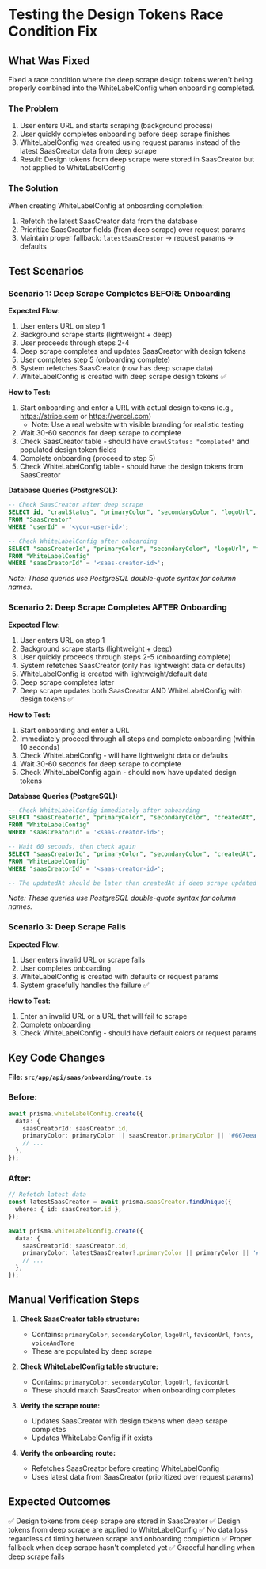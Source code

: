 # Testing the Design Tokens Race Condition Fix

## What Was Fixed

Fixed a race condition where the deep scrape design tokens weren't being properly combined into the WhiteLabelConfig when onboarding completed.

### The Problem
1. User enters URL and starts scraping (background process)
2. User quickly completes onboarding before deep scrape finishes
3. WhiteLabelConfig was created using request params instead of the latest SaasCreator data from deep scrape
4. Result: Design tokens from deep scrape were stored in SaasCreator but not applied to WhiteLabelConfig

### The Solution
When creating WhiteLabelConfig at onboarding completion:
1. Refetch the latest SaasCreator data from the database
2. Prioritize SaasCreator fields (from deep scrape) over request params
3. Maintain proper fallback: `latestSaasCreator` → request params → defaults

## Test Scenarios

### Scenario 1: Deep Scrape Completes BEFORE Onboarding
**Expected Flow:**
1. User enters URL on step 1
2. Background scrape starts (lightweight + deep)
3. User proceeds through steps 2-4
4. Deep scrape completes and updates SaasCreator with design tokens
5. User completes step 5 (onboarding complete)
6. System refetches SaasCreator (now has deep scrape data)
7. WhiteLabelConfig is created with deep scrape design tokens ✅

**How to Test:**
1. Start onboarding and enter a URL with actual design tokens (e.g., https://stripe.com or https://vercel.com)
   - Note: Use a real website with visible branding for realistic testing
2. Wait 30-60 seconds for deep scrape to complete
3. Check SaasCreator table - should have `crawlStatus: "completed"` and populated design token fields
4. Complete onboarding (proceed to step 5)
5. Check WhiteLabelConfig table - should have the design tokens from SaasCreator

**Database Queries (PostgreSQL):**
```sql
-- Check SaasCreator after deep scrape
SELECT id, "crawlStatus", "primaryColor", "secondaryColor", "logoUrl", "faviconUrl" 
FROM "SaasCreator" 
WHERE "userId" = '<your-user-id>';

-- Check WhiteLabelConfig after onboarding
SELECT "saasCreatorId", "primaryColor", "secondaryColor", "logoUrl", "faviconUrl" 
FROM "WhiteLabelConfig" 
WHERE "saasCreatorId" = '<saas-creator-id>';
```
*Note: These queries use PostgreSQL double-quote syntax for column names.*

### Scenario 2: Deep Scrape Completes AFTER Onboarding
**Expected Flow:**
1. User enters URL on step 1
2. Background scrape starts (lightweight + deep)
3. User quickly proceeds through steps 2-5 (onboarding complete)
4. System refetches SaasCreator (only has lightweight data or defaults)
5. WhiteLabelConfig is created with lightweight/default data
6. Deep scrape completes later
7. Deep scrape updates both SaasCreator AND WhiteLabelConfig with design tokens ✅

**How to Test:**
1. Start onboarding and enter a URL
2. Immediately proceed through all steps and complete onboarding (within 10 seconds)
3. Check WhiteLabelConfig - will have lightweight data or defaults
4. Wait 30-60 seconds for deep scrape to complete
5. Check WhiteLabelConfig again - should now have updated design tokens

**Database Queries (PostgreSQL):**
```sql
-- Check WhiteLabelConfig immediately after onboarding
SELECT "saasCreatorId", "primaryColor", "secondaryColor", "createdAt", "updatedAt" 
FROM "WhiteLabelConfig" 
WHERE "saasCreatorId" = '<saas-creator-id>';

-- Wait 60 seconds, then check again
SELECT "saasCreatorId", "primaryColor", "secondaryColor", "createdAt", "updatedAt" 
FROM "WhiteLabelConfig" 
WHERE "saasCreatorId" = '<saas-creator-id>';

-- The updatedAt should be later than createdAt if deep scrape updated it
```
*Note: These queries use PostgreSQL double-quote syntax for column names.*

### Scenario 3: Deep Scrape Fails
**Expected Flow:**
1. User enters invalid URL or scrape fails
2. User completes onboarding
3. WhiteLabelConfig is created with defaults or request params
4. System gracefully handles the failure ✅

**How to Test:**
1. Enter an invalid URL or a URL that will fail to scrape
2. Complete onboarding
3. Check WhiteLabelConfig - should have default colors or request params

## Key Code Changes

**File: `src/app/api/saas/onboarding/route.ts`**

### Before:
```typescript
await prisma.whiteLabelConfig.create({
  data: {
    saasCreatorId: saasCreator.id,
    primaryColor: primaryColor || saasCreator.primaryColor || '#667eea',
    // ...
  },
});
```

### After:
```typescript
// Refetch latest data
const latestSaasCreator = await prisma.saasCreator.findUnique({
  where: { id: saasCreator.id },
});

await prisma.whiteLabelConfig.create({
  data: {
    saasCreatorId: saasCreator.id,
    primaryColor: latestSaasCreator?.primaryColor || primaryColor || '#667eea',
    // ...
  },
});
```

## Manual Verification Steps

1. **Check SaasCreator table structure:**
   - Contains: `primaryColor`, `secondaryColor`, `logoUrl`, `faviconUrl`, `fonts`, `voiceAndTone`
   - These are populated by deep scrape

2. **Check WhiteLabelConfig table structure:**
   - Contains: `primaryColor`, `secondaryColor`, `logoUrl`, `faviconUrl`
   - These should match SaasCreator when onboarding completes

3. **Verify the scrape route:**
   - Updates SaasCreator with design tokens when deep scrape completes
   - Updates WhiteLabelConfig if it exists

4. **Verify the onboarding route:**
   - Refetches SaasCreator before creating WhiteLabelConfig
   - Uses latest data from SaasCreator (prioritized over request params)

## Expected Outcomes

✅ Design tokens from deep scrape are stored in SaasCreator
✅ Design tokens from deep scrape are applied to WhiteLabelConfig
✅ No data loss regardless of timing between scrape and onboarding completion
✅ Proper fallback when deep scrape hasn't completed yet
✅ Graceful handling when deep scrape fails
